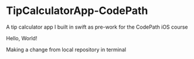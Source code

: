 # TipCalculatorApp-CodePath
A tip calculator app I built in swift as pre-work for the CodePath iOS course

Hello, World!

Making a change from local repository in terminal
